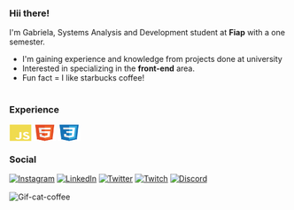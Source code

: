 ### Hii there!
I'm Gabriela, Systems Analysis and Development student at <strong>Fiap</strong> with a one semester.
+ I'm gaining experience and knowledge from projects done at university 
+ Interested in specializing in the <strong>front-end</strong> area.
+ Fun fact = I like starbucks coffee!
#


### Experience
<div style="display: inline_block">
<img align="center" alt="Gabi-Js" height="30" width="40" src="https://raw.githubusercontent.com/devicons/devicon/master/icons/javascript/javascript-plain.svg">
<img align="center" alt="Gabi-HTML" height="30" width="40" src="https://raw.githubusercontent.com/devicons/devicon/master/icons/html5/html5-original.svg">
<img align="center" alt="Gabi-CSS" height="30" width="40" src="https://raw.githubusercontent.com/devicons/devicon/master/icons/css3/css3-original.svg">
</div>




### Social
[![Instagram](https://img.shields.io/badge/Instagram-%23E4405F.svg?logo=Instagram&logoColor=white)](https://instagram.com/gabimezze) [![LinkedIn](https://img.shields.io/badge/LinkedIn-%230077B5.svg?logo=linkedin&logoColor=white)](https://linkedin.com/in/gabrielames) [![Twitter](https://img.shields.io/badge/Twitter-%231DA1F2.svg?logo=Twitter&logoColor=white)](https://twitter.com/sunzurii) [![Twitch](https://img.shields.io/badge/Twitch-%238000FF.svg?logo=Twitch&logoColor=white)](https://www.twitch.tv/gabimezze) [![Discord](https://img.shields.io/badge/Discord-%235858FA.svg?logo=Discord&logoColor=white)](https://discord.gg/7UVeznRyW9)


<div>
<img align="center" alt="Gif-cat-coffee" src="https://media1.tenor.com/m/2Q9YvPkxeqUAAAAC/sip-anime.gif"
</div>
